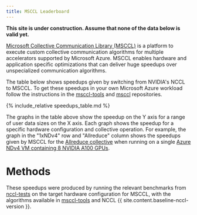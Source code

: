```yaml
---
title: MSCCL Leaderboard
---
```


**This site is under construction. Assume that none of the data below is valid yet.**

[Microsoft Collective Communication Library (MSCCL)](https://github.com/microsoft/msccl) is a platform to execute custom
collective communication algorithms for multiple accelerators supported by Microsoft Azure. MSCCL enables hardware and
application specific optimizations that can deliver huge speedups over unspecialized communication algorithms.

The table below shows speedups given by switching from NVIDIA's NCCL to MSCCL. To get these speedups in your own Microsoft Azure workload
follow the instructions in the [msccl-tools](https://github.com/microsoft/msccl-tools#readme) and [msccl](https://github.com/microsoft/msccl#readme) repositories.

{% include_relative speedups_table.md %}

The graphs in the table above show the speedup on the Y axis for a range of user data sizes on the X axis. Each graph shows the
speedup for a specific hardware configuration and collective operation. For example, the graph in the "1xNDv4" row and
"Allreduce" column shows the speedups given by MSCCL for the [Allreduce
collective](https://en.wikipedia.org/wiki/Collective_operation#All-Reduce_[5]) when running on a single [Azure NDv4 VM containing 8
NVIDIA A100 GPUs](https://docs.microsoft.com/en-us/azure/virtual-machines/nda100-v4-series).

# Methods

These speedups were produced by running the relevant benchmarks from [nccl-tests](https://github.com/NVIDIA/nccl-tests)
on the target hardware configuration for MSCCL, with the algorithms available in [msccl-tools](https://github.com/microsoft/msccl-tools) and NCCL {{ site.content.baseline-nccl-version }}.